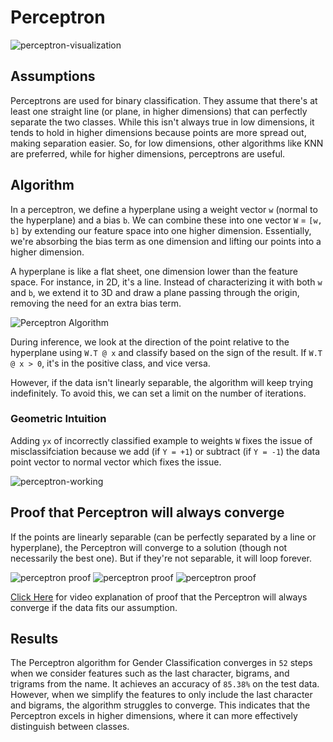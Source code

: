 # Perceptron

<img src="../assets/img/perceptron-visualization.png" alt="perceptron-visualization">

## Assumptions

Perceptrons are used for binary classification. They assume that there's at least one straight line (or plane, in higher dimensions) that can perfectly separate the two classes. While this isn't always true in low dimensions, it tends to hold in higher dimensions because points are more spread out, making separation easier. So, for low dimensions, other algorithms like KNN are preferred, while for higher dimensions, perceptrons are useful.

## Algorithm

In a perceptron, we define a hyperplane using a weight vector `w` (normal to the hyperplane) and a bias `b`. We can combine these into one vector `W` = `[w, b]` by extending our feature space into one higher dimension. Essentially, we're absorbing the bias term as one dimension and lifting our points into a higher dimension.

A hyperplane is like a flat sheet, one dimension lower than the feature space. For instance, in 2D, it's a line. Instead of characterizing it with both `w` and `b`, we extend it to 3D and draw a plane passing through the origin, removing the need for an extra bias term.

<img src = "../assets/img/perceptron.jpeg" alt="Perceptron Algorithm">

During inference, we look at the direction of the point relative to the hyperplane using `W.T @ x` and classify based on the sign of the result. If `W.T @ x > 0`, it's in the positive class, and vice versa.

However, if the data isn't linearly separable, the algorithm will keep trying indefinitely. To avoid this, we can set a limit on the number of iterations.

### Geometric Intuition

Adding `yx` of incorrectly classified example to weights `W` fixes the issue of misclassifciation because we add (if `Y = +1`) or subtract (if `Y = -1`) the data point vector to normal vector which fixes the issue.

<img src="../assets/img/perceptron-working.jpeg" alt="perceptron-working">

## Proof that Perceptron will always converge

If the points are linearly separable (can be perfectly separated by a line or hyperplane), the Perceptron will converge to a solution (though not necessarily the best one). But if they're not separable, it will loop forever.

<img src="../assets/img/perceptron-proof1.jpeg" alt="perceptron proof">

<img src="../assets/img/perceptron-proof2.jpeg" alt="perceptron proof">

<img src="../assets/img/perceptron-proof3.jpeg" alt="perceptron proof">

<a href="https://www.youtube.com/watch?v=fHDouTKwfXw">Click Here</a> for video explanation of proof that the Perceptron will always converge if the data fits our assumption.

## Results

The Perceptron algorithm for Gender Classification converges in `52` steps when we consider features such as the last character, bigrams, and trigrams from the name. It achieves an accuracy of `85.38%` on the test data. However, when we simplify the features to only include the last character and bigrams, the algorithm struggles to converge. This indicates that the Perceptron excels in higher dimensions, where it can more effectively distinguish between classes.